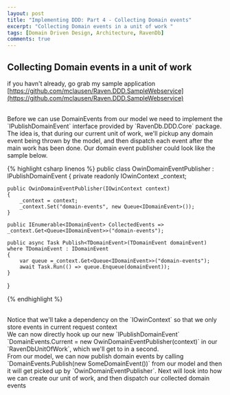 ```yaml
---
layout: post
title: "Implementing DDD: Part 4 - Collecting Domain events"
excerpt: "Collecting Domain events in a unit of work "
tags: [Domain Driven Design, Architecture, RavenDb]
comments: true
---
```


## Collecting Domain events in a unit of work 

if you havn't already, go grab my sample application [https://github.com/mclausen/Raven.DDD.SampleWebservice](https://github.com/mclausen/Raven.DDD.SampleWebservice)

<br />
Before we can use DomainEvents from our model we need to implement the `IPublishDomainEvent` interface provided by `RavenDb.DDD.Core` package. The idea is, that during our current unit of work, we'll pickup any domain event being thrown by the model, and then dispatch each event after the main work has been done. Our domain event publisher could look like the sample below.

{% highlight csharp linenos %}
public class OwinDomainEventPublisher : IPublishDomainEvent
{
    private readonly IOwinContext _context;

    public OwinDomainEventPublisher(IOwinContext context)
    {
        _context = context;
        _context.Set("domain-events", new Queue<IDomainEvent>());
    }

    public IEnumerable<IDomainEvent> CollectedEvents => _context.Get<Queue<IDomainEvent>>("domain-events");

    public async Task Publish<TDomainEvent>(TDomainEvent domainEvent) where TDomainEvent : IDomainEvent
    {
        var queue =_context.Get<Queue<IDomainEvent>>("domain-events");
        await Task.Run(() => queue.Enqueue(domainEvent));
    }
}

{% endhighlight %}

<br />
Notice that we'll take a dependency on the `IOwinContext` so that we only store events in current request context

<br />
We can now directly hook up our new `IPublishDomainEvent` `DomainEvents.Current = new OwinDomainEventPublisher(context)` in our `RavenDbUnitOfWork`, which we'll get to in a second.

<br />
From our model, we can now publish domain events by calling `DomainEvents.Publish(new SomeDomainEvent())` from our model and then it will get picked up by `OwinDomainEventPublisher`. Next will look into how we can create our unit of work, and then dispatch our collected domain events